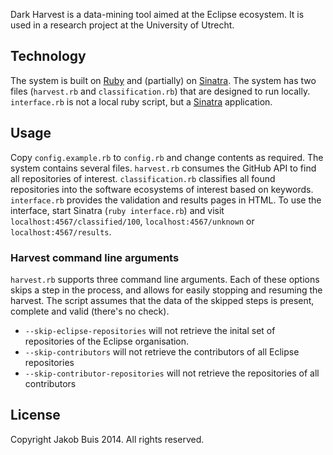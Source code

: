 Dark Harvest is a data-mining tool aimed at the Eclipse ecosystem. It is used in a research project at the University of Utrecht.

## Technology
The system is built on [Ruby](http://www.ruby-lang.org) and (partially) on [Sinatra](http://www.sinatrarb.com/). The system has two files (`harvest.rb` and `classification.rb`) that are designed to run locally. `interface.rb` is not a local ruby script, but a [Sinatra](http://www.sinatrarb.com/) application.

## Usage
Copy `config.example.rb` to `config.rb` and change contents as required. The system contains several files. `harvest.rb` consumes the GitHub API to find all repositories of interest. `classification.rb` classifies all found repositories into the software ecosystems of interest based on keywords. `interface.rb` provides the validation and results pages in HTML. To use the interface, start Sinatra (`ruby interface.rb`) and visit `localhost:4567/classified/100`, `localhost:4567/unknown` or `localhost:4567/results`.

### Harvest command line arguments
`harvest.rb` supports three command line arguments. Each of these options skips a step in the process, and allows for easily stopping and resuming the harvest. The script assumes that the data of the skipped steps is present, complete and valid (there's no check). 

* `--skip-eclipse-repositories` will not retrieve the inital set of repositories of the Eclipse organisation.
* `--skip-contributors` will not retrieve the contributors of all Eclipse repositories
* `--skip-contributor-repositories` will not retrieve the repositories of all contributors

## License
Copyright Jakob Buis 2014. All rights reserved.
